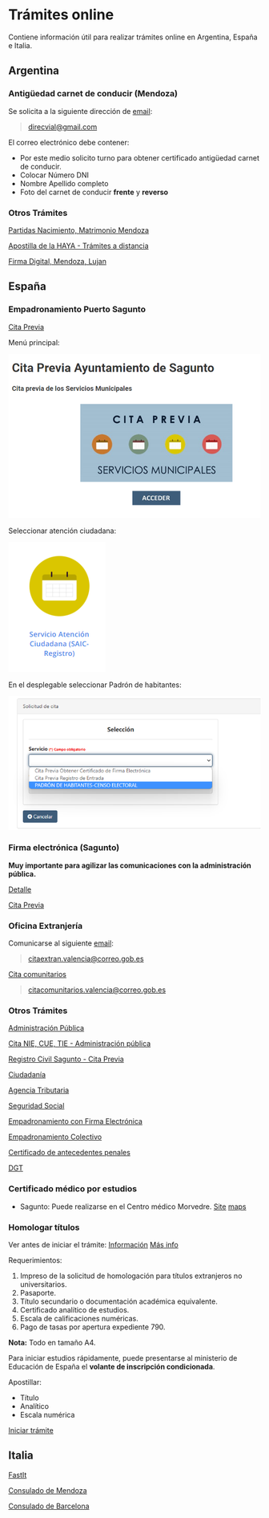 # Trámites online
Contiene información útil para realizar trámites online en Argentina, España e Italia.

## Argentina 
### Antigüedad carnet de conducir (Mendoza)

Se solicita a la siguiente dirección de 
[email](mailto:direcvial@gmail.com):
> direcvial@gmail.com

El correo electrónico debe contener:
- Por este medio solicito turno para obtener certificado antigüedad carnet de conducir.
- Colocar Número DNI
- Nombre Apellido completo
- Foto del carnet de conducir **frente** y **reverso**

### Otros Trámites

[Partidas Nacimiento, Matrimonio Mendoza](https://partidasdigitales.mendoza.gov.ar/pedidosreg/)
 
[Apostilla de la HAYA - Trámites a distancia](https://tramitesadistancia.gob.ar/#/inicio)

[Firma Digital, Mendoza, Lujan](https://lujandecuyo.gob.ar/2020/05/20/ahora-en-lujan-de-cuyo-se-puede-tramitar-la-firma-digital/)

## España

### Empadronamiento Puerto Sagunto
[Cita Previa](https://aytosagunto.es/es/el-municipio/servicios-de-interes/cita-previa-ayuntamiento-sagunto/)

Menú principal:

![Menú](images/sagunto-cita-01.png)

Seleccionar atención ciudadana:

![Servicio atención ciudadana](images/sagunto-cita-02.png)

En el desplegable seleccionar Padrón de habitantes:

![Padrón de habitantes](images/sagunto-cita-03.png)

### Firma electrónica (Sagunto)
**Muy importante para agilizar las comunicaciones con la administración pública.**

[Detalle](https://aytosagunto.es/sede/es/como-obtener-tu-certificado/#:~:text=Para%20obtener%20un%20certificado%20de,46500%20Sagunto)

[Cita Previa](https://www.gva.es/es/web/atencio_ciutadania/inicio/atencion_ciudadano/citapreviaPROP)

### Oficina Extranjería
Comunicarse al siguiente [email](mailto:citaextran.valencia@correo.gob.es):
> citaextran.valencia@correo.gob.es

[Cita comunitarios](mailto:citacomunitarios.valencia@correo.gob.es)
> citacomunitarios.valencia@correo.gob.es

### Otros Trámites

[Administración Pública](https://sede.administracionespublicas.gob.es/)

[Cita NIE, CUE, TIE - Administración pública](https://sede.administracionespublicas.gob.es/pagina/index/directorio/icpplus)

[Registro Civil Sagunto - Cita Previa](https://registrocivil.gva.es/es/cita-previa)

[Ciudadanía](https://www.mjusticia.gob.es/es/ciudadania)

[Agencia Tributaria](https://sede.agenciatributaria.gob.es)

[Seguridad Social](https://sede-tu.seg-social.gob.es/wps/portal/tussR/tuss/Login/)

[Empadronamiento con Firma Electrónica](https://aytosagunto.es/es/el-municipio/servicios-de-interes/servicios-para-la-ciudadania/solicitud-certificado-de-empadronamiento/)

[Empadronamiento Colectivo](https://sagunt.sedipualba.es/carpetaciudadana/tramite.aspx?idtramite=15235)

[Certificado de antecedentes penales](https://sede.mjusticia.gob.es/es)

[DGT](https://sede.dgt.gob.es/es/)

### Certificado médico por estudios 

- Sagunto: Puede realizarse en el Centro médico Morvedre. 
[Site](https://centromedicomorvedre.es/)
[maps](https://maps.app.goo.gl/LvJDZofS7v3ZNrUv9)

### Homologar títulos

Ver antes de iniciar el trámite:
[Información](https://www.youtube.com/watch?v=RFYm1320xuk)
[Más info](https://www.educacionyfp.gob.es/argentina/reconocimiento-de-titulos/informacion-general.html)

Requerimientos:

1. Impreso de la solicitud de homologación para títulos extranjeros no universitarios.    
2. Pasaporte.
3. Título secundario o documentación académica equivalente.
4. Certificado analítico de estudios.
5. Escala de calificaciones numéricas.
6. Pago de tasas por apertura expediente 790.
    
**Nota:** Todo en tamaño A4.

Para iniciar estudios rápidamente, puede presentarse al ministerio de Educación de España el **volante de inscripción condicionada**.

Apostillar: 
- Título
- Analítico
- Escala numérica

[Iniciar trámite](https://sede.educacion.gob.es/sede/login/inicio.jjsp?idConvocatoria=46)

## Italia
[FastIt](https://serviziconsolari.esteri.it/ScoFE/index.sco)

[Consulado de Mendoza](https://consmendoza.esteri.it/es/)

[Consulado de Barcelona](https://consbarcellona.esteri.it/es/)


